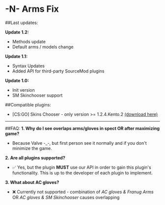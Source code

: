 # -N- Arms Fix

##Last updates:

**Update 1.2:**
  + Methods update
  + Default arms / models change
  
**Update 1.1:**
  + Syntax Updates
  + Added API for third-party SourceMod plugins

**Update 1.0:**
  + Init version
  + SM Skinchooser support
  
##Compatible plugins:
  + [CS:GO] Skins Chooser - only version >= 1.2.4.Kento.2 [(download here)](https://github.com/rogeraabbccdd/CSGO_SkinsChooser)
  
------------------

##FAQ:
**1. Why do I see overlaps arms/gloves in spect OR after maximizing game?**

  - Because Valve -_-, but first person see it normally and if you don't minimize the game.
    
**2. Are all plugins supported?**
 
  - :white_check_mark: Yes, but the plugin **MUST** use our API in order to gain this plugin's functionality. This is up to the developer of each plugin to implement.

**3. What about AC gloves?**

  - :x: Currently not supported - combination of *AC gloves & Franug Arms* OR *AC gloves & SM Skinchooser* causes overlapping

